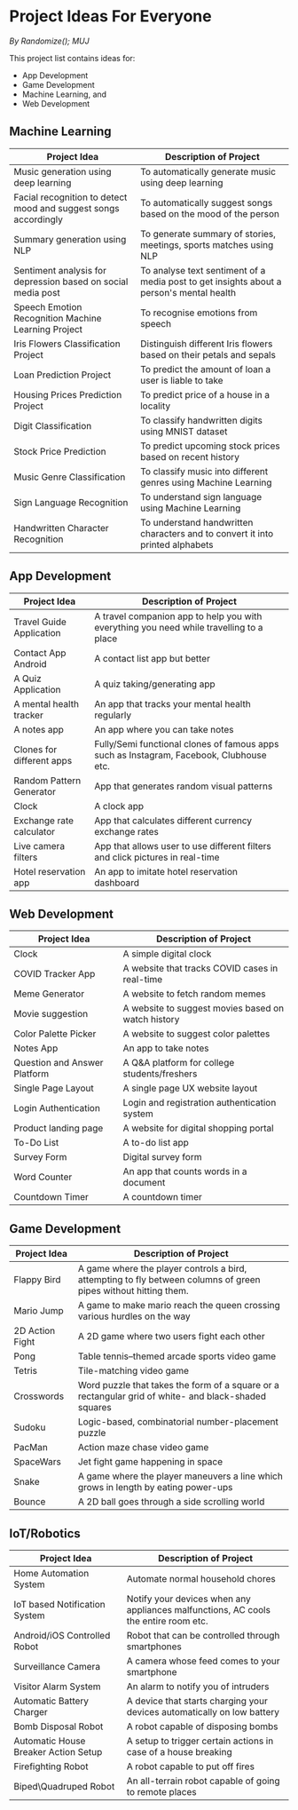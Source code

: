 # Project Ideas For Everyone
_By Randomize(); MUJ_

This project list contains ideas for:

 - App Development
 - Game Development
 - Machine Learning, and
 - Web Development

## Machine Learning

|Project  Idea| Description of Project |
|--|--|
|Music generation using deep learning| To automatically generate music using deep learning |
|Facial recognition to detect mood and suggest songs accordingly |To automatically suggest songs based on the mood of the person |
|Summary generation using NLP| To generate summary of stories, meetings, sports matches using NLP |
|Sentiment analysis for depression based on social media post|To analyse text sentiment of a media post to get insights about a person's mental health|
|Speech Emotion Recognition Machine Learning Project|To recognise emotions from speech|
|Iris Flowers Classification Project|Distinguish different Iris flowers based on their petals and sepals|
|Loan Prediction Project|To predict the amount of loan a user is liable to take|
|Housing Prices Prediction Project|To predict price of a house in a locality|
|Digit Classification|To classify handwritten digits using MNIST dataset|
|Stock Price Prediction|To predict upcoming stock prices based on recent history|
|Music Genre Classification|To classify music into different genres using Machine Learning|
|Sign Language Recognition|To understand sign language using Machine Learning|
|Handwritten Character Recognition|To understand handwritten characters and to convert it into printed alphabets|

## App Development

| Project Idea | Description of Project |
|--|--|
|Travel Guide Application| A travel companion app to help you with everything you need while travelling to a place |
| Contact App Android |A contact list app but better  |
| A Quiz Application |A quiz taking/generating app  |
| A mental health tracker |An app that tracks your mental health regularly  |
| A notes app |An app where you can take notes |
| Clones for different apps |Fully/Semi functional clones of famous apps such as Instagram, Facebook, Clubhouse etc.  |
| Random Pattern Generator |App that generates random visual patterns |
| Clock |A clock app  |
| Exchange rate calculator |App that calculates different currency exchange rates  |
| Live camera filters |App that allows user to use different filters and click pictures in real-time  |
| Hotel reservation app |An app to imitate hotel reservation dashboard |

## Web Development

| Project Idea | Description of Project |
|--|--|
|Clock| A simple digital clock |
|COVID Tracker App| A website that tracks COVID cases in real-time  |
|Meme Generator| A website to fetch random memes  |
|Movie suggestion| A website to suggest movies based on watch history  |
|Color Palette Picker|A website to suggest color palettes  |
|Notes App|An app to take notes |
|Question and Answer Platform|A Q&A platform for college students/freshers  |
|Single Page Layout|A single page UX website layout  |
|Login Authentication|Login and registration authentication system  |
|Product landing page|A website for digital shopping portal  |
|To-Do List|A to-do list app|
|Survey Form|Digital survey form|
|Word Counter|An app that counts words in a document|
|Countdown Timer|A countdown timer|

## Game Development

| Project Idea | Description of Project |
|--|--|
|Flappy Bird | A game where the player controls a bird, attempting to fly between columns of green pipes without hitting them. |
|Mario Jump | A game to make mario reach the queen crossing various hurdles on the way |
|2D Action Fight | A 2D game where two users fight each other  |
|Pong | Table tennis–themed arcade sports video game |
|Tetris | Tile-matching video game  |
|Crosswords  | Word puzzle that takes the form of a square or a rectangular grid of white- and black-shaded squares |
|Sudoku  | Logic-based, combinatorial number-placement puzzle |
|PacMan  | Action maze chase video game |
|SpaceWars | Jet fight game happening in space |
|Snake  |  A game where the player maneuvers a line which grows in length by eating power-ups |
|Bounce | A 2D ball goes through a side scrolling world |

## IoT/Robotics

| Project Idea | Description of Project |
|--|--|
| Home Automation System| Automate normal household chores |
|IoT based Notification System|Notify your devices when any appliances malfunctions, AC cools the entire room etc.|
|Android/iOS Controlled Robot|Robot that can be controlled through smartphones|
|Surveillance Camera|A camera whose feed comes to your smartphone|
|Visitor Alarm System|An alarm to notify you of intruders|
|Automatic Battery Charger|A device that starts charging your devices automatically on low battery|
|Bomb Disposal Robot|A robot capable of disposing bombs|
|Automatic House Breaker Action Setup|A setup to trigger certain actions in case of a house breaking|
|Firefighting Robot|A robot capable to put off fires|
|Biped\Quadruped Robot|An all-terrain robot capable of going to remote places|

